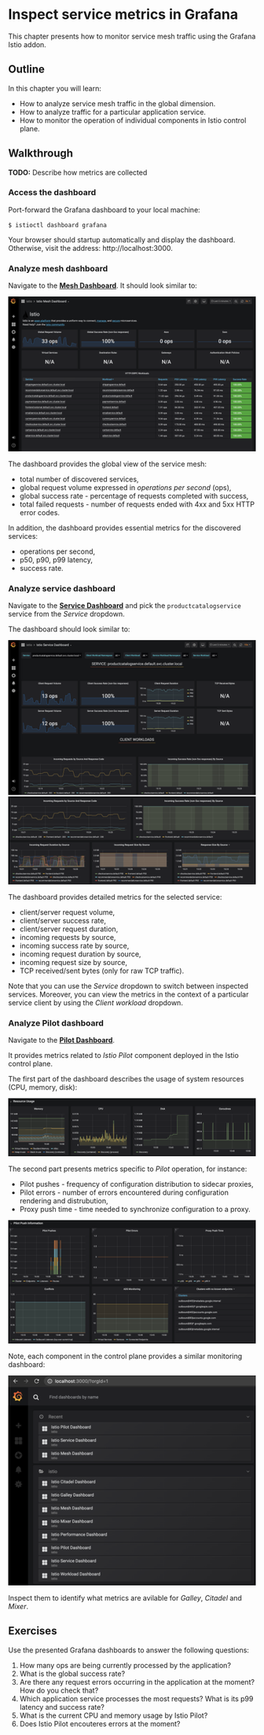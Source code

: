 # Inspect service metrics in Grafana

This chapter presents how to monitor service mesh traffic using the Grafana Istio addon.

## Outline

In this chapter you will learn:

* How to analyze service mesh traffic in the global dimension.
* How to analyze traffic for a particular application service.
* How to monitor the operation of individual components in Istio control plane.

## Walkthrough

**TODO:** Describe how metrics are collected

### Access the dashboard

Port-forward the Grafana dashboard to your local machine:

```
$ istioctl dashboard grafana
```

Your browser should startup automatically and display the dashboard. Otherwise, visit the address:
http://localhost:3000.

### Analyze mesh dashboard

Navigate to the [**Mesh Dashboard**](http://localhost:3000/d/G8wLrJIZk/istio-mesh-dashboard). It
should look similar to:

![](/assets/images/grafana-mesh-dashboard-1.png)

The dashboard provides the global view of the service mesh:

* total number of discovered services,
* global request volume expressed in *operations per second* (ops),
* global success rate - percentage of requests completed with success,
* total failed requests - number of requests ended with 4xx and 5xx HTTP error codes.

In addition, the dashboard provides essential metrics for the discovered services:

* operations per second,
* p50, p90, p99 latency,
* success rate.

### Analyze service dashboard

Navigate to the [**Service Dashboard**](http://localhost:3000/d/LJ_uJAvmk/istio-service-dashboard)
and pick the `productcatalogservice` service from the *Service* dropdown.

The dashboard should look similar to:

![](/assets/images/grafana-service-dashboard-1.png)
![](/assets/images/grafana-service-dashboard-2.png)

The dashboard provides detailed metrics for the selected service:

* client/server request volume,
* client/server success rate,
* client/server request duration,
* incoming requests by source,
* incoming success rate by source,
* incoming request duration by source,
* incoming request size by source,
* TCP received/sent bytes (only for raw TCP traffic).

Note that you can use the *Service* dropdown to switch between inspected services. Moreover, you can
view the metrics in the context of a particular service client by using the *Client workload*
dropdown.

### Analyze Pilot dashboard

Navigate to the
[**Pilot Dashboard**](http://localhost:3000/d/3--MLVZZk/istio-pilot-dashboard?orgId=1&refresh=5m).

It provides metrics related to *Istio Pilot* component deployed in the Istio control plane.

The first part of the dashboard describes the usage of system resources (CPU, memory, disk):

![](/assets/images/grafana-pilot-dashboard-1.png)

The second part presents metrics specific to *Pilot* operation, for instance:

* Pilot pushes - frequency of configuration distribution to sidecar proxies,
* Pilot errors - number of errors encountered during configuration rendering and distrubution,
* Proxy push time - time needed to synchronize configuration to a proxy.

![](/assets/images/grafana-pilot-dashboard-2.png)

Note, each component in the control plane provides a similar monitoring dashboard:

![](/assets/images/grafana-all-dashboards.png)

Inspect them to identify what metrics are avilable for *Galley*, *Citadel* and *Mixer*.

## Exercises

Use the presented Grafana dashboards to answer the following questions:

1. How many ops are being currently processed by the application?
2. What is the global success rate?
3. Are there any request errors occurring in the application at the moment? How do you check that?
4. Which application service processes the most requests? What is its p99 latency and success rate?
5. What is the current CPU and memory usage by Istio Pilot?
6. Does Istio Pilot encouteres errors at the moment?
